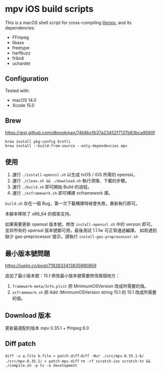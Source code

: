 # mpv iOS build scripts

This is a macOS shell script for cross-compiling [libmpv](https://github.com/mpv-player/mpv), and its dependencies:

- FFmpeg
- libass
- freetype
- harfbuzz
- fribidi
- uchardet

## Configuration

Tested with:

- macOS 14.0
- Xcode 15.0

## Brew

https://gist.github.com/dbrookman/74b8bcfb37a23452f7137b83bca9580f

```
brew install pkg-config brotli
brew install --build-from-source --only-dependencies mpv
```

## 使用

1. 運行 `./install-openssl.sh` 以生成 tvOS / iOS 所需的 openssl。
2. 運行 `./clean.sh && ./download.sh` 執行清理、下載的步驟。
3. 運行 `./build.sh` 即可開始 Build 的過程。
4. 運行 `./xcframework.sh` 即可構建 xcframework 庫。

`build.sh` 存在一個 Bug，第一次下載構建時候會失敗，重新執行即可。

本腳本移除了 x86_64 的框架支持。

如果需要更新 openssl 版本號，修改 `install-openssl.sh` 中的 version 即可。
並非所有的 openssl 版本號都可用，最後測試 1.1.1w 可正常通過編譯。
如若遇到缺少 gas-preprocessor 提示，請執行 `install-gas-preprocessor.sh`

## 最小版本號問題

https://juejin.cn/post/7182833413835980859

追加了最小版本號：15.1
修改最小版本號需要修改兩個地方：

1. `framework-meta/Info.plist` 把 MinimumOSVersion 改成所需要的值。
2. `xcframework.sh` 把 Add :MinimumOSVersion string 15.1 的 15.1 改成所需要的值。

## Download 版本

更新最適配的版本 mpv 0.35.1 + ffmpeg 6.0

## Diff patch

`diff -u a.file b.file > patch.diff`
`diff -Nur ./src/mpv-0.35.1-b/ ./src/mpv-0.35.1/ > patch-mpv.diff`
`rm -rf scratch-ios scratch-tv && ./compile.sh -p tv -e development`
